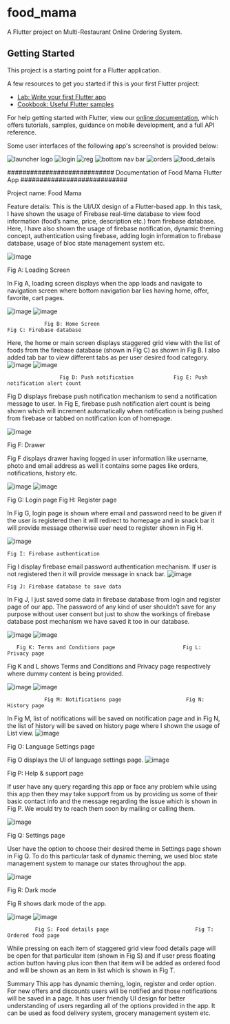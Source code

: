 # food_mama

A Flutter project on Multi-Restaurant Online Ordering System.

## Getting Started

This project is a starting point for a Flutter application.

A few resources to get you started if this is your first Flutter project:

- [Lab: Write your first Flutter app](https://flutter.dev/docs/get-started/codelab)
- [Cookbook: Useful Flutter samples](https://flutter.dev/docs/cookbook)

For help getting started with Flutter, view our
[online documentation](https://flutter.dev/docs), which offers tutorials,
samples, guidance on mobile development, and a full API reference.

Some user interfaces of the following app's screenshot is provided below:

![launcher logo](https://user-images.githubusercontent.com/56088042/141607325-7a40ef5a-774a-49a6-b7f8-6f0dff67a257.PNG)
![login](https://user-images.githubusercontent.com/56088042/141607315-274ffc9b-e85e-48ab-91dd-aa71290567b6.PNG)
![reg](https://user-images.githubusercontent.com/56088042/141607320-8f5c891f-b648-4709-b28e-d0a32d5420b0.PNG)
![bottom nav bar](https://user-images.githubusercontent.com/56088042/141607324-c45180e2-4761-4fe7-bb30-d167013654f7.PNG)
![orders](https://user-images.githubusercontent.com/56088042/141607321-6696907c-3a9d-41c1-87f6-b7e1d26e555e.PNG)
![food_details](https://user-images.githubusercontent.com/56088042/141607323-17cd20b4-5990-467b-8cf3-c8ac1857e7a2.PNG)




############################
Documentation of Food Mama Flutter App
############################

Project name: Food Mama


Feature details:
This is the UI/UX design of a Flutter-based app. In this task, I have shown the usage of Firebase real-time database to view food information (food’s name, price, description etc.) from firebase database. Here, I have also shown the usage of firebase notification, dynamic theming concept, authentication using firebase, adding login information to firebase database, usage of bloc state management system etc.
 
 ![image](https://user-images.githubusercontent.com/56088042/148737520-282833c1-7c82-4266-96f5-6fa1349110ec.png)

Fig A: Loading Screen 

In Fig A, loading screen displays when the app loads and navigate to navigation screen where bottom navigation bar lies having home, offer, favorite, cart pages.




![image](https://user-images.githubusercontent.com/56088042/148737638-0680571d-f959-4fdf-8041-3fe3a8bcaf85.png)  ![image](https://user-images.githubusercontent.com/56088042/148737653-7adbcb5d-c950-4d4f-bfb8-b6df99b4aa64.png)



         
                Fig B: Home Screen                                             Fig C: Firebase database


Here, the home or main screen displays staggered grid view with the list of foods from the firebase database (shown in Fig C) as shown in Fig B. I also added tab bar to view different tabs as per user desired food category. 
![image](https://user-images.githubusercontent.com/56088042/148737696-ffa308c9-03b2-4297-8f53-c041db21c626.png)  ![image](https://user-images.githubusercontent.com/56088042/148737720-e888fe7a-d313-4869-81ca-b84f01bdb39d.png)



                
                     Fig D: Push notification             Fig E: Push notification alert count

Fig D displays firebase push notification mechanism to send a notification message to user. In Fig E, firebase push notification alert count is being shown which will increment automatically when notification is being pushed from firebase or tabbed on notification icon of homepage.


![image](https://user-images.githubusercontent.com/56088042/148737749-52b055d7-fd9b-42d5-ba85-05464a8c8b5c.png)

Fig F: Drawer 

Fig F displays drawer having logged in user information like username, photo and email address as well it contains some pages like orders, notifications, history etc.

![image](https://user-images.githubusercontent.com/56088042/148737765-b4298af1-225b-4920-a258-a8cffe6a37d9.png)  ![image](https://user-images.githubusercontent.com/56088042/148737793-51fe755a-786d-4013-9e78-e0ffa6aa3c54.png)


Fig G: Login page                                	    Fig H: Register page

In Fig G, login page is shown where email and password need to be given if the user is registered then it will redirect to homepage and in snack bar it will provide message otherwise user need to register shown in Fig H.

![image](https://user-images.githubusercontent.com/56088042/148737882-744f9d1c-4c0a-453d-a266-fc81d499caef.png)

    Fig I: Firebase authentication
    
Fig I display firebase email password authentication mechanism. If user is not registered then it will provide message in snack bar.
![image](https://user-images.githubusercontent.com/56088042/148737904-7e86eebe-9bcf-4f11-9247-db920209b966.png)

 
    Fig J: Firebase database to save data

In Fig J, I just saved some data in firebase database from login and register page of our app. The password of any kind of user shouldn’t save for any purpose without user consent but just to show the workings of firebase database post mechanism we have saved it too in our database.


![image](https://user-images.githubusercontent.com/56088042/148737928-4c7d50f4-d817-4266-b866-a242bede403b.png)  ![image](https://user-images.githubusercontent.com/56088042/148737945-0b7b36ad-8781-45aa-a007-7891d21693d7.png)

 
       Fig K: Terms and Conditions page                      Fig L: Privacy page 

Fig K and L shows Terms and Conditions and Privacy page respectively where dummy content is being provided.

![image](https://user-images.githubusercontent.com/56088042/148737970-4630c653-7046-481f-b756-52b1d3faf379.png)  ![image](https://user-images.githubusercontent.com/56088042/148737990-68a5404b-12fc-4a1a-8083-a7cb69a55fd2.png)

 
                Fig M: Notifications page                     Fig N: History page

In Fig M, list of notifications will be saved on notification page and in Fig N, the list of history will be saved on history page where I shown the usage of List view.
![image](https://user-images.githubusercontent.com/56088042/148738009-dc20357b-c77c-4d7c-9786-33d425b40821.png)

 
Fig O: Language Settings page

Fig O displays the UI of language settings page.
![image](https://user-images.githubusercontent.com/56088042/148738025-65d2ae9c-2f86-40ff-bef0-929820672b3f.png)

Fig P: Help & support page

If user have any query regarding this app or face any problem while using this app then they may take support from us by providing us some of their basic contact info and the message regarding the issue which is shown in Fig P. We would try to reach them soon by mailing or calling them.

![image](https://user-images.githubusercontent.com/56088042/148738045-5715ccf8-9dd9-4935-83e3-bdc1e6681ea9.png)

Fig Q: Settings page

User have the option to choose their desired theme in Settings page shown in Fig Q. To do this particular task of dynamic theming, we used bloc state management system to manage our states throughout the app.

![image](https://user-images.githubusercontent.com/56088042/148738056-17b2bca3-2716-4c05-95e8-2ffa4a116c13.png)

 
Fig R: Dark mode

Fig R shows dark mode of the app.


![image](https://user-images.githubusercontent.com/56088042/148738084-ff3a175d-002e-4bb3-8b25-6bba11b29b31.png)  ![image](https://user-images.githubusercontent.com/56088042/148738103-ef1863dc-4261-4aa9-92ba-decaf9242ffa.png)


             Fig S: Food details page                            Fig T: Ordered food page

While pressing on each item of staggered grid view food details page will be open for that particular item (shown in Fig S) and if user press floating action button having plus icon then that item will be added as ordered food and will be shown as an item in list which is shown in Fig T.



Summary
This app has dynamic theming, login, register and order option. For new offers and discounts users will be notified and those notifications will be saved in a page. It has user friendly UI design for better understanding of users regarding all of the options provided in the app. It can be used as food delivery system, grocery management system etc.






